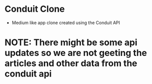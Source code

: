 # Conduit Clone
- Medium like app clone created using the Conduit API

# NOTE: There might be some api updates so we are not geeting the articles and other data from the conduit api
